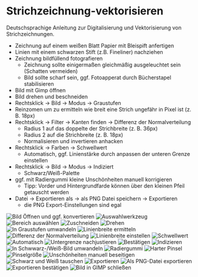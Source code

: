 # Strichzeichnung-vektorisieren

Deutschsprachige Anleitung zur Digitalisierung und Vektorisierung von Strichzeichnungen.

- Zeichnung auf einem weißen Blatt Papier mit Bleispift anfertigen
- Linien mit einem schwarzen Stift (z.B. Fineliner) nachziehen
- Zeichnung bildfüllend fotografieren
    - Zeichnung sollte einigermaßen gleichmäßig ausgeleuchtet sein (Schatten vermeiden)
    - Bild sollte scharf sein, ggf. Fotoapperat durch Bücherstapel stabilisieren
- Bild mit Gimp öffnen
- Bild drehen und beschneiden
- Rechtsklick -> Bild -> Modus -> Graustufen
- Reinzomen um zu ermitteln wie breit eine Strich ungefähr in Pixel ist (z. B. 18px)
- Rechtsklick -> Filter -> Kanten finden -> Differenz der Normalverteilung
    - Radius 1 auf das doppelte der Strichbreite (z. B. 36px)
    - Radius 2 auf die Strichbreite (z. B. 18px)
    - Normalisieren und invertieren anhacken
- Rechtsklick -> Farben -> Schwellwert
    - Automatisch, ggf. Linienstärke durch anpassen der unteren Grenze einstellen
- Rechtsklick -> Bild -> Modus -> Indiziert
    - Schwarz/Weiß-Palette
- ggf. mit Radiergummi kleine Unschönheiten manuell korrigieren
    - Tipp: Vorder und Hintergrundfarde können über den kleinen Pfeil getauscht werden
- Datei -> Exportieren als -> als PNG Datei speichern -> Exportieren
    - die PNG Export-Einstellungen sind egal

![Bild Öffnen und ggf. konvertieren](images/01.png)
![Auswahlwerkzeug](images/02.png)
![Bereich auswählen](images/03.png)
![Zuschneiden](images/04.png)
![Drehen](images/05.png)
![In Graustufen umwandeln](images/06.png)
![Linienbreite ermitteln](images/07.png)
![Differenz der Normalverteilung](images/08.png)
![Linienbreite einstellen](images/09.png)
![Schwellwert](images/10.png)
![Automatisch](images/11.png)
![Untergrenze nachjustieren](images/12.png)
![Bestätigen](images/13.png)
![Indizieren](images/14.png)
![In Schwwarz-/Weiß-Bild umwandeln](images/15.png)
![Radiergummi](images/16.png)
![Harter Pinsel](images/17.png)
![Pinselgröße](images/18.png)
![Unschönheiten manuell beseitigen](images/19.png)
![Schwarz und Weiß tauschen](images/20.png)
![Exportieren](images/21.png)
![Als PNG-Datei exportieren](images/22.png)
![Exportieren bestätigen](images/23.png)
![Bild in GIMP schließen](images/24.png)
